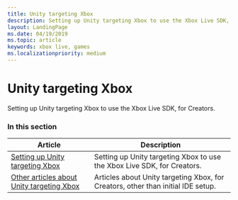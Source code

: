 ```yaml
---
title: Unity targeting Xbox
description: Setting up Unity targeting Xbox to use the Xbox Live SDK, for Creators.
layout: LandingPage
ms.date: 04/19/2019
ms.topic: article
keywords: xbox live, games
ms.localizationpriority: medium
---
```


# Unity targeting Xbox

Setting up Unity targeting Xbox to use the Xbox Live SDK, for Creators.


### In this section

| Article | Description |
|---------|-------------|
| [Setting up Unity targeting Xbox](unity-xbox-cr.md) | Setting up Unity targeting Xbox to use the Xbox Live SDK, for Creators. |
| [Other articles about Unity targeting Xbox](other/index.md) | Articles about Unity targeting Xbox, for Creators, other than initial IDE setup. |
